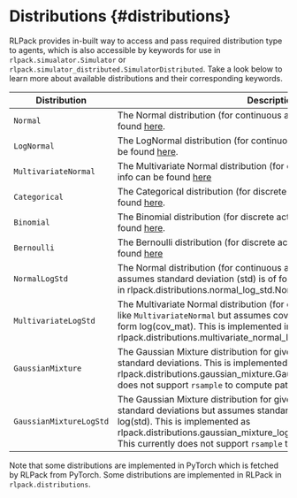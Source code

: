 # Distributions {#distributions}

RLPack provides in-built way to access and pass required distribution type to agents, which is also accessible by 
keywords for use in `rlpack.simualator.Simulator` or `rlpack.simulator_distributed.SimulatorDistributed`. Take a 
look below to learn more about available distributions and their corresponding keywords. 

| Distribution            | Description                                                                                                                                                                                                                                                                                                          | Keyword                         |
|-------------------------|----------------------------------------------------------------------------------------------------------------------------------------------------------------------------------------------------------------------------------------------------------------------------------------------------------------------|---------------------------------|
| `Normal`                | The Normal distribution (for continuous action spaces). More info can be found [here](https://pytorch.org/docs/stable/distributions.html#normal).                                                                                                                                                                    | `"normal"`                      |
| `LogNormal`             | The LogNormal distribution (for continuous action spaces). More info can be found [here](https://pytorch.org/docs/stable/distributions.html#lognormal).                                                                                                                                                              | `"log_normal"`                  |
| `MultivariateNormal`    | The Multivariate Normal distribution (for continuous action spaces). More info can be found [here](https://pytorch.org/docs/stable/distributions.html#multivariatenormal)                                                                                                                                            | `"multivariate_normal"`         |
| `Categorical`           | The Categorical distribution (for discrete action spaces). More info can be found [here](https://pytorch.org/docs/stable/distributions.html#categorical).                                                                                                                                                            | `"categorical"`                 |
| `Binomial`              | The Binomial distribution (for discrete action spaces). More info can be found [here](https://pytorch.org/docs/stable/distributions.html#binomial).                                                                                                                                                                  | `"binomial"`                    |
| `Bernoulli`             | The Bernoulli distribution (for discrete action spaces). More info can be found [here](https://pytorch.org/docs/stable/distributions.html#bernoulli)                                                                                                                                                                 | `"bernoulli"`                   |
| `NormalLogStd`          | The Normal distribution (for continuous action spaces) just like `Normal` but assumes standard deviation (std) is of form log(std). This is implemented in rlpack.distributions.normal_log_std.NormalLogStd                                                                                                          | `"normal_log_std`"              |
| `MultivariateLogStd`    | The Multivariate Normal distribution (for continuous action spaces) just like `MultivariateNormal` but assumes covariance matrix (cov_mat) is of form log(cov_mat). This is implemented in rlpack.distributions.multivariate_normal_log_std.MultivariateNormalLogStd                                                 | `"multivariate_normal_log_std"` |
| `GaussianMixture`       | The Gaussian Mixture distribution for given independent mean and standard deviations. This is implemented in rlpack.distributions.gaussian_mixture.GaussianMixture. This currently does not support `rsample` to compute pathwise derivative.                                                                        | `"gaussian_mixture"`            |
| `GaussianMixtureLogStd` | The Gaussian Mixture distribution for given independent mean and standard deviations but assumes standard deviation (std) is of form log(std). This is implemented as rlpack.distributions.gaussian_mixture_log_std.GaussianMixtureLogStd. This currently does not support `rsample` to compute pathwise derivative. | `"gaussian_mixture_log_std"`    |

Note that some distributions are implemented in PyTorch which is fetched by RLPack from PyTorch. Some distributions are 
implemented in RLPack in `rlpack.distributions`.